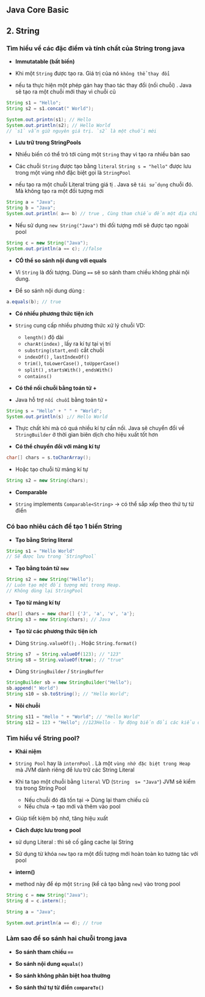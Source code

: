 ## Java Core Basic

## 2. String

### Tìm hiểu về các đặc điểm và tính chất của String trong java

-   **Immutatable (bất biến)**

-   Khi một `String` được tạo ra. Giá trị của nó `không thể thay đổi`

-   nếu ta thực hiện một phép gán hay thao tác thay đổi (nối chuỗi) . Java sẽ tạo ra một chuỗi mới thay vì chuỗi cũ

```java
String s1 = "Hello";
String s2 = s1.concat(" World");

System.out.printn(s1); // Hello
System.out.println(s2); // Hello World
// `s1` vẫn giữ nguyên giá trị. `s2` là một chuỗi mới
```

-   **Lưu trữ trong StringPools**
-   Nhiều biến có thể trỏ tới cùng một `String` thay vì tạo ra nhiều bản sao

-   Các chuỗi `String` được tạo bằng `literal` `String s = "hello"` được lưu trong một vùng nhớ đặc biệt gọi là `StringPool`
-   nếu tạo ra một chuỗi Literal trùng giá tị . Java sẽ `tái sử dụng` chuỗi đó. Mà không tạo ra một đối tượng mới

```java
String a = "Java";
String b = "Java";
System.out.println( a== b) // true , Cùng tham chiếu đến một địa chỉ ô nhớ
```

-   Nếu sử dụng `new String("Java")` thì đối tượng mới sẽ được tạo ngoài pool

```java
String c = new String("Java");
System.out.println(a == c); //false
```

-   **CÓ thể so sánh nội dung với equals**

-   Vì `String` là đối tượng. Dùng `==` sẽ so sánh tham chiều không phải nội dung.
-   Để so sánh nội dung dùng :

```java
a.equals(b); // true
```

-   **Có nhiều phương thức tiện ích**

-   `String` cung cấp nhiều phương thức xử lý chuỗi VD:

    -   `length()` độ dài
    -   `charAt(index)` , lấy ra kí tự tại vị trí
    -   `substring(start,end)` cắt chuỗi
    -   `indexOf()` , `lastIndexOf()`
    -   `trim()`, `toLowerCase()` , `toUpperCase()`
    -   `split()` , `startsWith()` , `endsWith()`
    -   `contains()`

-   **Có thể nối chuỗi bằng toán tử +**

-   Java hỗ trợ `nối chuỗi` bằng toán tử `+`

```java
String s = "Hello" + " " + "World";
System.out.println(s) ;// Hello World
```

-   Thực chất khi mà có quá nhiều kí tự cần nối. Java sẽ chuyển đổi về `StringBuilder` ở thời gian biên dịch cho hiệu xuất tốt hơn

-   **Có thể chuyển đổi với mảng kí tự**

```java
char[] chars = s.toCharArray();
```

-   Hoặc tạo chuỗi từ mảng kí tự

```java
String s2 = new String(chars);
```

-   **Comparable**

-   `String` implements `Comparable<String>` -> có thể sắp xếp theo thứ tự từ điển

### Có bao nhiêu cách để tạo 1 biến String

-   **Tạo bằng String literal**

```java
String s1 = "Hello World"
// Sẽ được lưu trong `StringPool`
```

-   **Tạo bằng toán tử `new`**

```java
String s2 = new String("Hello");
// Luôn tạo một đối tượng mới trong Heap.
// Không dùng lại StringPool

```

-   **Tạo từ mảng kí tự**

```java
char[] chars = new char[] {'J', 'a', 'v', 'a'};
String s3 = new String(chars); // Java
```

-   **Tạo từ các phương thức tiện ích**

-   Dùng `String.valueOf();` . Hoặc `String.format()`

```java
String s7  = String.valueOf(123); // "123"
String s8 = String.valueOf(true); // "true"
```

-   Dùng `StringBuilder` / `StringBuffer`

```java
StringBuilder sb = new StringBuilder("Hello");
sb.append(" World")
String s10 = sb.toString(); // "Hello World";
```

-   **Nôi chuỗi**

```java
String s11 = "Hello " + "World"; // "Hello World"
String s12 = 123 + "Hello"; //123Hello - Tự động biến đổi các kiểu dữ liệu khác thành String trước khi thực hiện làm việc với String
```

### Tìm hiểu về String pool?

-   **Khái niệm**

-   `String Pool` hay là `internPool` . Là một `vùng nhớ đặc biệt trong Heap` mà JVM dành riêng để lưu trữ các String Literal

-   Khi ta tạo một chuỗi bằng `literal` VD (`String  s= "Java"`) JVM sẽ kiểm tra trong String Pool

    -   Nếu chuỗi đó đã tồn tại -> Dùng lại tham chiếu cũ
    -   Nếu chưa -> tạo mới và thêm vào pool

-   Giúp tiết kiệm bộ nhớ, tăng hiệu xuất

-   **Cách được lưu trong pool**
-   sử dụng Literal : thì sẽ cố gắng cache lại String
-   Sử dụng từ khóa `new` tạo ra một đối tượng mới hoàn toàn ko tương tác với pool

-   **intern()**

-   method này để ép một `String` (kể cả tạo bằng `new`) vào trong pool

```java
String c = new String("Java");
String d = c.intern();

String a = "Java";

System.out.println(a == d); // true
```

### Làm sao để so sánh hai chuỗi trong java

-   **So sánh tham chiều `==`**

-   **So sánh nội dung `equals()`**

-   **So sánh không phân biệt hoa thường**

-   **So sánh thứ tự từ điển `compareTo()`**
